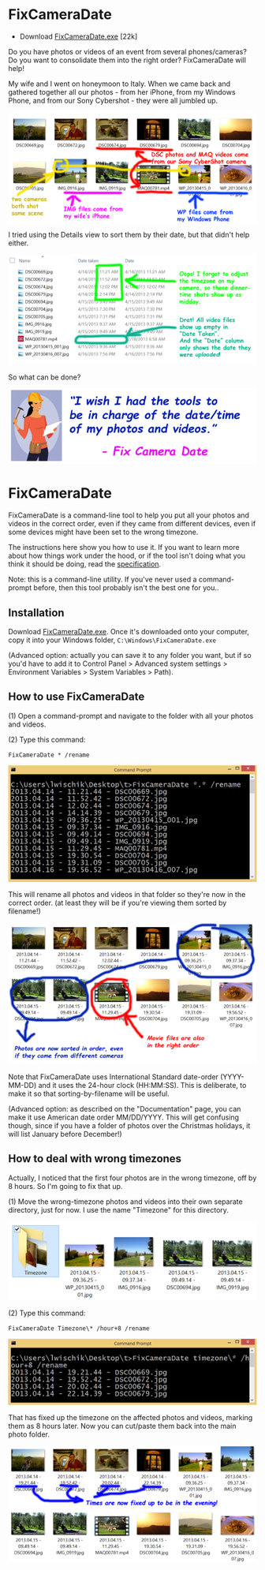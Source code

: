 # FixCameraDate

* Download [FixCameraDate.exe](https://github.com/ljw1004/fix-camera-date/raw/master/FixCameraDate.exe) [22k]

Do you have photos or videos of an event from several phones/cameras? Do you want to consolidate them into the right order? FixCameraDate will help!

 My wife and I went on honeymoon to Italy. When we came back and gathered together all our photos - from her iPhone, from my Windows Phone, and from our Sony Cybershot - they were all jumbled up.

![all jumbled up](readme1.png)

I tried using the Details view to sort them by their date, but that didn't help either.

![details view](readme2.png)

So what can be done?

![motivation](readme3.png)

# FixCameraDate

FixCameraDate is a command-line tool to help you put all your photos and videos in the correct order, even if they came from different devices, even if some devices might have been set to the wrong timezone.

 The instructions here show you how to use it. If you want to learn more about how things work under the hood, or if the tool isn't doing what you think it should be doing, read the [specification](spec.md).

 Note: this is a command-line utility. If you've never used a command-prompt before, then this tool probably isn't the best one for you..


## Installation

Download [FixCameraDate.exe](https://github.com/ljw1004/fix-camera-date/raw/master/FixCameraDate.exe). Once it's downloaded onto your computer, copy it into your Windows folder, `C:\Windows\FixCameraDate.exe`

 (Advanced option: actually you can save it to any folder you want, but if so you'd have to add it to Control Panel > Advanced system settings > Environment Variables > System Variables > Path).


## How to use FixCameraDate

(1) Open a command-prompt and navigate to the folder with all your photos and videos.

(2) Type this command:
```
FixCameraDate * /rename
```

![rename command](readme4.png)

This will rename all photos and videos in that folder so they're now in the correct order. (at least they will be if you're viewing them sorted by filename!)

![rename result](readme5.png)
 
Note that FixCameraDate uses International Standard date-order (YYYY-MM-DD) and it uses the 24-hour clock (HH:MM:SS). This is deliberate, to make it so that sorting-by-filename will be useful.

(Advanced option: as described on the "Documentation" page, you can make it use American date order MM/DD/YYYY. This will get confusing though, since if you have a folder of photos over the Christmas holidays, it will list January before December!)


## How to deal with wrong timezones

Actually, I noticed that the first four photos are in the wrong timezone, off by 8 hours. So I'm going to fix that up.

(1) Move the wrong-timezone photos and videos into their own separate directory, just for now. I use the name "Timezone" for this directory.


![timezone folder](readme6.png)

(2) Type this command:
```
FixCameraDate Timezone\* /hour+8 /rename
```

![timezone command](readme7.png)

That has fixed up the timezone on the affected photos and videos, marking them as 8 hours later. Now you can cut/paste them back into the main photo folder.


![timezone result](readme8.png)

